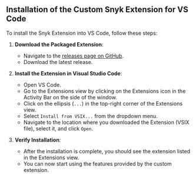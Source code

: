 ## Installation of the Custom Snyk Extension for VS Code
To install the Snyk Extension into VS Code, follow these steps:

1. **Download the Packaged Extension**:
    - Navigate to the [releases page on GitHub](https://github.com/snyk-ps/vscode-extension-custom/releases).
    - Download the latest release.

2. **Install the Extension in Visual Studio Code**:
    - Open VS Code.
    - Go to the Extensions view by clicking on the Extensions icon in the Activity Bar on the side of the window.
    - Click on the ellipsis (`...`) in the top-right corner of the Extensions view.
    - Select `Install from VSIX...` from the dropdown menu.
    - Navigate to the location where you downloaded the Extension (VSIX file), select it, and click `Open`.

3. **Verify Installation**:
    - After the installation is complete, you should see the extension listed in the Extensions view.
    - You can now start using the features provided by the custom extension.
